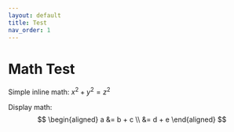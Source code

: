 ```yaml
---
layout: default
title: Test
nav_order: 1
---
```


# Math Test

Simple inline math: $x^2 + y^2 = z^2$

Display math:
$$
\begin{aligned}
a &= b + c \\
  &= d + e
\end{aligned}
$$

<script type="text/tikz">
  \begin{tikzpicture}
    \node (A) at (0,0) {$A$};
    \node (B) at (2,0) {$B$};
    \draw[->] (A) -- (B) node[midway,above] {$f$};
  \end{tikzpicture}
</script>

<!-- <script type="text/tikz">
\begin{tikzcd}
  X \arrow[dr, "h", dashed] \\
  A \arrow[u, "f"] \arrow[rr, "g"'] && Y
\end{tikzcd}
</script> -->

<script type="text/tikz">
\begin{tikzcd}
A \arrow[r, "f"] \arrow[dr, "h"', dashed] & B \arrow[d, "g"] \\
& C
\end{tikzcd}
</script>
